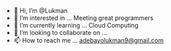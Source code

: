 - 👋 Hi, I’m @Lukman
- 👀 I’m interested in ... Meeting great programmers
- 🌱 I’m currently learning ... Cloud Computing 
- 💞️ I’m looking to collaborate on ...
- 📫 How to reach me ... adebayolukman9@gmail.com

<!---
lukuki4/lukuki4 is a ✨ special ✨ repository because its `README.md` (this file) appears on your GitHub profile.
You can click the Preview link to take a look at your changes.
--->
